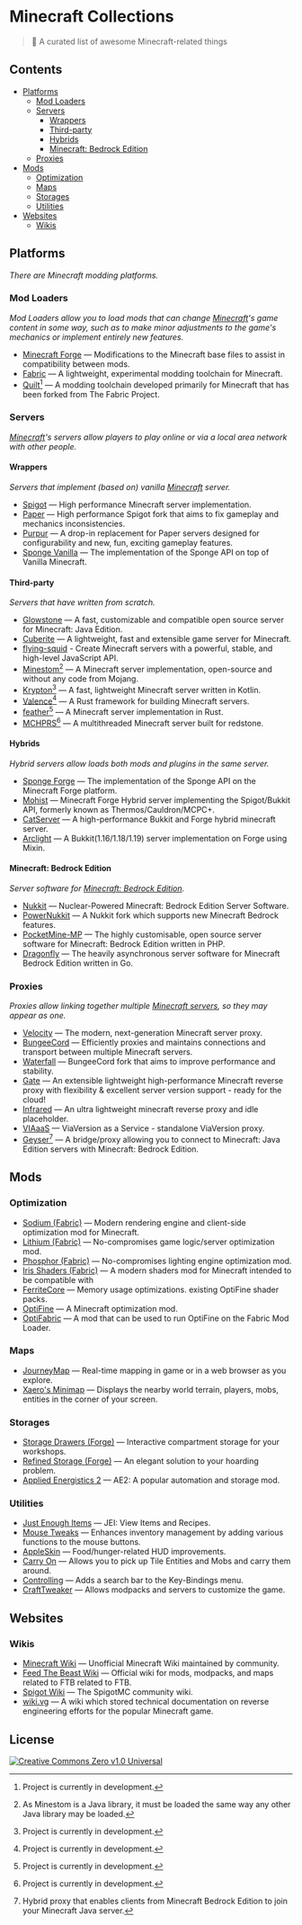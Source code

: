 # Minecraft Collections

> 📝 A curated list of awesome Minecraft-related things

## Contents

- [Platforms](#platforms)
  - [Mod Loaders](#mod-loaders)
  - [Servers](#servers)
    - [Wrappers](#wrappers)
    - [Third-party](#third-party)
    - [Hybrids](#hybrids)
    - [Minecraft: Bedrock Edition](#minecraft-bedrock-edition)
  - [Proxies](#proxies)
- [Mods](#mods)
  - [Optimization](#optimization)
  - [Maps](#maps)
  - [Storages](#storages)
  - [Utilities](#utilities)
- [Websites](#websites)
  - [Wikis](#wikis)

## Platforms

_There are Minecraft modding platforms._

### Mod Loaders

_Mod Loaders allow you to load mods that can change [Minecraft][minecraft]'s game content in some way, such as to make
minor adjustments to the game's mechanics or implement entirely new features._

- [Minecraft Forge](https://github.com/MinecraftForge/MinecraftForge) — Modifications to the Minecraft base files to
  assist in compatibility between mods.
- [Fabric](https://fabricmc.net/) — A lightweight, experimental modding toolchain for Minecraft.
- [Quilt](https://quiltmc.org/)[^wip] — A modding toolchain developed primarily for Minecraft that has been forked from
  The Fabric Project.

### Servers

_[Minecraft][minecraft]'s servers allow players to play online or via a local area network with other people._

#### Wrappers

_Servers that implement (based on) vanilla [Minecraft][minecraft] server._

- [Spigot](https://www.spigotmc.org/) — High performance Minecraft server implementation.
- [Paper](https://papermc.io/) — High performance Spigot fork that aims to fix gameplay and mechanics inconsistencies.
- [Purpur](https://purpurmc.org/) — A drop-in replacement for Paper servers designed for configurability and new, fun,
  exciting gameplay features.
- [Sponge Vanilla](https://spongepowered.org/) — The implementation of the Sponge API on top of Vanilla Minecraft.

#### Third-party

_Servers that have written from scratch._

- [Glowstone](https://glowstone.net/) — A fast, customizable and compatible open source server for Minecraft: Java
  Edition.
- [Cuberite](https://cuberite.org/) — A lightweight, fast and extensible game server for Minecraft.
- [flying-squid](https://flying-squid.prismarine.js.org/) - Create Minecraft servers with a powerful, stable, and
  high-level JavaScript API.
- [Minestom](https://minestom.net/)[^2] — A Minecraft server implementation, open-source and without any code from
  Mojang.
- [Krypton](https://kryptonmc.org/)[^wip] — A fast, lightweight Minecraft server written in Kotlin.
- [Valence](https://github.com/valence-rs/valence)[^wip] — A Rust framework for building Minecraft servers.
- [feather](https://github.com/feather-rs/feather)[^wip] — A Minecraft server implementation in Rust.
- [MCHPRS](https://github.com/MCHPR/MCHPRS)[^wip] — A multithreaded Minecraft server built for redstone.

#### Hybrids

_Hybrid servers allow loads both mods and plugins in the same server._

- [Sponge Forge](https://spongepowered.org/) — The implementation of the Sponge API on the Minecraft Forge platform.
- [Mohist](https://www.mohistmc.com/) — Minecraft Forge Hybrid server implementing the Spigot/Bukkit API, formerly known
  as Thermos/Cauldron/MCPC+.
- [CatServer](https://catmc.org/) — A high-performance Bukkit and Forge hybrid minecraft server.
- [Arclight](https://github.com/IzzelAliz/Arclight) — A Bukkit(1.16/1.18/1.19) server implementation on Forge using
  Mixin.

#### Minecraft: Bedrock Edition

_Server software for [Minecraft: Bedrock Edition][mcbe]._

- [Nukkit](https://cloudburstmc.org/) — Nuclear-Powered Minecraft: Bedrock Edition Server Software.
- [PowerNukkit](https://powernukkit.org/) — A Nukkit fork which supports new Minecraft Bedrock features.
- [PocketMine-MP](https://pmmp.io/) — The highly customisable, open source server software for Minecraft: Bedrock
  Edition written in PHP.
- [Dragonfly](https://github.com/df-mc/dragonfly) — The heavily asynchronous server software for Minecraft Bedrock
  Edition written in Go.

### Proxies

_Proxies allow linking together multiple [Minecraft servers](#servers), so they may appear as one._

- [Velocity](https://velocitypowered.com/) — The modern, next-generation Minecraft server proxy.
- [BungeeCord](https://www.spigotmc.org/wiki/bungeecord/) — Efficiently proxies and maintains connections and transport
  between multiple Minecraft servers.
- [Waterfall](https://github.com/PaperMC/Waterfall) — BungeeCord fork that aims to improve performance and stability.
- [Gate](https://gate.minekube.com/) — An extensible lightweight high-performance Minecraft reverse proxy with
  flexibility & excellent server version support - ready for the cloud!
- [Infrared](https://github.com/haveachin/infrared) — An ultra lightweight minecraft reverse proxy and idle placeholder.
- [VIAaaS](https://github.com/ViaVersion/VIAaaS) — ViaVersion as a Service - standalone ViaVersion proxy.
- [Geyser](https://geysermc.org/)[^3] — A bridge/proxy allowing you to connect to Minecraft: Java Edition servers with
  Minecraft: Bedrock Edition.

## Mods

### Optimization

- [Sodium (Fabric)](https://modrinth.com/mod/sodium) — Modern rendering engine and client-side optimization mod for
  Minecraft.
- [Lithium (Fabric)](https://modrinth.com/mod/lithium) — No-compromises game logic/server optimization mod.
- [Phosphor (Fabric)](https://modrinth.com/mod/phosphor) — No-compromises lighting engine optimization mod.
- [Iris Shaders (Fabric)](https://modrinth.com/mod/iris) — A modern shaders mod for Minecraft intended to be compatible
  with
- [FerriteCore](https://modrinth.com/mod/ferrite-core) — Memory usage optimizations.
  existing OptiFine shader packs.
- [OptiFine](https://www.optifine.net/home) — A Minecraft optimization mod.
- [OptiFabric](https://beta.curseforge.com/minecraft/mc-mods/optifabric) — A mod that can be used to run OptiFine on the
  Fabric Mod Loader.

### Maps

- [JourneyMap](https://modrinth.com/mod/journeymap) — Real-time mapping in game or in a web browser as you explore.
- [Xaero's Minimap](https://beta.curseforge.com/minecraft/mc-mods/xaeros-minimap) — Displays the nearby world terrain,
  players, mobs, entities in the corner of your screen.

### Storages

- [Storage Drawers (Forge)](https://beta.curseforge.com/minecraft/mc-mods/storage-drawers) — Interactive compartment
  storage for your workshops.
- [Refined Storage (Forge)](https://beta.curseforge.com/minecraft/mc-mods/refined-storage) — An elegant solution to your
  hoarding problem.
- [Applied Energistics 2](https://modrinth.com/mod/ae2) — AE2: A popular automation and storage mod.

### Utilities

- [Just Enough Items](https://modrinth.com/mod/jei) — JEI: View Items and Recipes.
- [Mouse Tweaks](https://modrinth.com/mod/mouse-tweaks) — Enhances inventory management by adding various functions to
  the mouse buttons.
- [AppleSkin](https://modrinth.com/mod/appleskin) — Food/hunger-related HUD improvements.
- [Carry On](https://modrinth.com/mod/carry-on) — Allows you to pick up Tile Entities and Mobs and carry them around.
- [Controlling](https://beta.curseforge.com/minecraft/mc-mods/controlling) — Adds a search bar to the Key-Bindings menu.
- [CraftTweaker](https://beta.curseforge.com/minecraft/mc-mods/crafttweaker) — Allows modpacks and servers to customize
  the game.

## Websites

### Wikis

- [Minecraft Wiki](https://minecraft.fandom.com/wiki/Minecraft_Wiki) — Unofficial Minecraft Wiki maintained by
  community.
- [Feed The Beast Wiki](https://ftb.fandom.com/wiki/FTB_Wiki) — Official wiki for mods, modpacks, and maps related to
  FTB related to FTB.
- [Spigot Wiki](https://www.spigotmc.org/wiki/index/) — The SpigotMC community wiki.
- [wiki.vg](https://wiki.vg/Main_Page) — A wiki which stored technical documentation on reverse engineering efforts for
  the popular Minecraft game.

## License

[![Creative Commons Zero v1.0 Universal][cc-zero-badge]][repo-license]

<!-- SECTION: FOOTNOTES -->

[^wip]: Project is currently in development.
[^2]: As Minestom is a Java library, it must be loaded the same way any other Java library may be loaded.
[^3]: Hybrid proxy that enables clients from Minecraft Bedrock Edition to join your Minecraft Java server.

<!-- SECTION: DECLARATIONS -->

<!-- Media sources -->

[cc-zero-badge]: http://mirrors.creativecommons.org/presskit/buttons/88x31/svg/cc-zero.svg "CC0 1.0 Universal"

<!-- Links -->

[repo-license]: https://github.com/GrassMC/minecraft-collections/blob/main/LICENSE
[minecraft]: https://minecraft.net/
[mcbe]: https://minecraft.fandom.com/wiki/Bedrock_Edition
